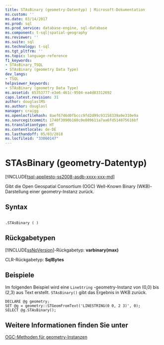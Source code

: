 ```yaml
---
title: STAsBinary (geometry-Datentyp) | Microsoft-Dokumentation
ms.custom: ''
ms.date: 03/14/2017
ms.prod: sql
ms.prod_service: database-engine, sql-database
ms.component: t-sql|spatial-geography
ms.reviewer: ''
ms.suite: sql
ms.technology: t-sql
ms.tgt_pltfrm: ''
ms.topic: language-reference
f1_keywords:
- STAsBinary_TSQL
- STAsBinary (geometry Data Type)
dev_langs:
- TSQL
helpviewer_keywords:
- STAsBinary (geometry Data Type)
ms.assetid: 65353777-e3e6-461c-9504-ea4d83312692
caps.latest.revision: 31
author: douglaslMS
ms.author: douglasl
manager: craigg
ms.openlocfilehash: 8aef6746d0fbccc9fd2d99c93158339a9e310e9a
ms.sourcegitcommit: 1740f3090b168c0e809611a7aa6fd514075616bf
ms.translationtype: HT
ms.contentlocale: de-DE
ms.lasthandoff: 05/03/2018
ms.locfileid: "33060147"
---
```

# <a name="stasbinary-geometry-data-type"></a>STAsBinary (geometry-Datentyp)
[!INCLUDE[tsql-appliesto-ss2008-asdb-xxxx-xxx-md](../../includes/tsql-appliesto-ss2008-asdb-xxxx-xxx-md.md)]

  Gibt die Open Geospatial Consortium (OGC) Well-Known Binary (WKB)-Darstellung einer geometry-Instanz zurück.  
 
## <a name="syntax"></a>Syntax  
  
```  
  
.STAsBinary ( )  
```  
  
## <a name="return-types"></a>Rückgabetypen  
 [!INCLUDE[ssNoVersion](../../includes/ssnoversion-md.md)]-Rückgabetyp: **varbinary(max)**  
  
 CLR-Rückgabetyp: **SqlBytes**  
  
## <a name="examples"></a>Beispiele  
 Im folgenden Beispiel wird eine `LineString` -geometry-Instanz von (0,0) bis (2,3) aus Text erstellt. `STAsBinary()` gibt das Ergebnis in WKB zurück.  
  
```  
DECLARE @g geometry;  
SET @g = geometry::STGeomFromText('LINESTRING(0 0, 2 3)', 0);  
SELECT @g.STAsBinary();  
```  
  
## <a name="see-also"></a>Weitere Informationen finden Sie unter  
 [OGC-Methoden für geometry-Instanzen](../../t-sql/spatial-geometry/ogc-methods-on-geometry-instances.md)  
  
  
